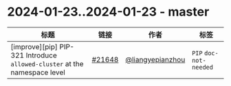 # 2024-01-23..2024-01-23 - master
| 标题 | 链接 | 作者 | 标签 |
| - | :--: | :--: | - |
| [improve][pip] PIP-321  Introduce `allowed-cluster` at the namespace level | [#21648](https://github.com/apache/pulsar/pull/21648) | [@liangyepianzhou](https://github.com/liangyepianzhou) | `PIP` `doc-not-needed`  | 
